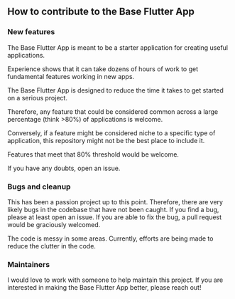 ## How to contribute to the Base Flutter App

### New features

The Base Flutter App is meant to be a starter application for creating useful applications.

Experience shows that it can take dozens of hours of work to get fundamental features working in new apps.

The Base Flutter App is designed to reduce the time it takes to get started on a serious project.

Therefore, any feature that could be considered common across a large percentage (think >80%) of applications is welcome.

Conversely, if a feature might be considered niche to a specific type of application, this repository might not be the best place to include it.

Features that meet that 80% threshold would be welcome.

If you have any doubts, open an issue.

### Bugs and cleanup

This has been a passion project up to this point. Therefore, there are very likely bugs in the codebase that have not been caught. If you find a bug, please at least open an issue. If you are able to fix the bug, a pull request would be graciously welcomed.

The code is messy in some areas. Currently, efforts are being made to reduce the clutter in the code.

### Maintainers

I would love to work with someone to help maintain this project. If you are interested in making the Base Flutter App better, please reach out!